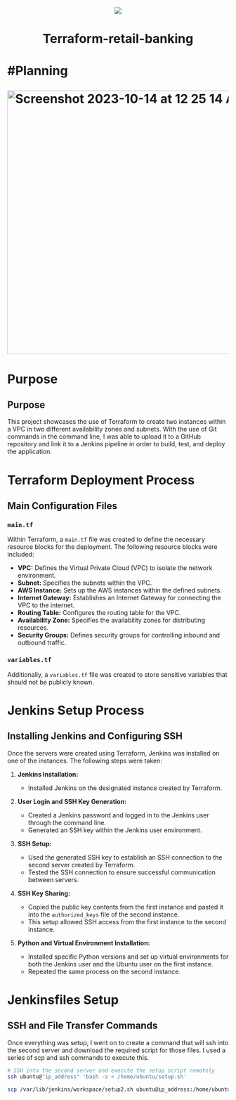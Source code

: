 <p align="center">
<img src="https://github.com/kura-labs-org/kuralabs_deployment_1/blob/main/Kuralogo.png">
</p>
<h1 align="center">Terraform-retail-banking<h1> 

#Planning

<img width="600" alt="Screenshot 2023-10-14 at 12 25 14 AM" src="https://github.com/Jmo-101/tf_bank/assets/138607757/64f1182f-e76c-48d9-ba5d-edaa62e1cdb1">

# Purpose

## Purpose
This project showcases the use of Terraform to create two instances within a VPC in two different availability zones and subnets. With the use of Git commands in the command line, I was able to upload it to a GitHub repository and link it to a Jenkins pipeline in order to build, test, and deploy the application.

# Terraform Deployment Process

## Main Configuration Files

### `main.tf`
Within Terraform, a `main.tf` file was created to define the necessary resource blocks for the deployment. The following resource blocks were included:

- **VPC:** Defines the Virtual Private Cloud (VPC) to isolate the network environment.
- **Subnet:** Specifies the subnets within the VPC.
- **AWS Instance:** Sets up the AWS instances within the defined subnets.
- **Internet Gateway:** Establishes an Internet Gateway for connecting the VPC to the internet.
- **Routing Table:** Configures the routing table for the VPC.
- **Availability Zone:** Specifies the availability zones for distributing resources.
- **Security Groups:** Defines security groups for controlling inbound and outbound traffic.

### `variables.tf`
Additionally, a `variables.tf` file was created to store sensitive variables that should not be publicly known.

# Jenkins Setup Process

## Installing Jenkins and Configuring SSH

Once the servers were created using Terraform, Jenkins was installed on one of the instances. The following steps were taken:

1. **Jenkins Installation:**
   - Installed Jenkins on the designated instance created by Terraform.

2. **User Login and SSH Key Generation:**
   - Created a Jenkins password and logged in to the Jenkins user through the command line.
   - Generated an SSH key within the Jenkins user environment.

3. **SSH Setup:**
   - Used the generated SSH key to establish an SSH connection to the second server created by Terraform.
   - Tested the SSH connection to ensure successful communication between servers.

4. **SSH Key Sharing:**
   - Copied the public key contents from the first instance and pasted it into the `authorized_keys` file of the second instance.
   - This setup allowed SSH access from the first instance to the second instance.

5. **Python and Virtual Environment Installation:**
   - Installed specific Python versions and set up virtual environments for both the Jenkins user and the Ubuntu user on the first instance.
   - Repeated the same process on the second instance.

# Jenkinsfiles Setup

## SSH and File Transfer Commands

Once everything was setup, I went on to create a command that will ssh into the second server and download the required script for those files. I used a series of scp and ssh commands to execute this. 

```bash
# SSH into the second server and execute the setup script remotely
ssh ubuntu@"ip_address" 'bash -s < /home/ubuntu/setup.sh'

scp /var/lib/jenkins/workspace/setup2.sh ubuntu@ip_address:/home/ubuntu

